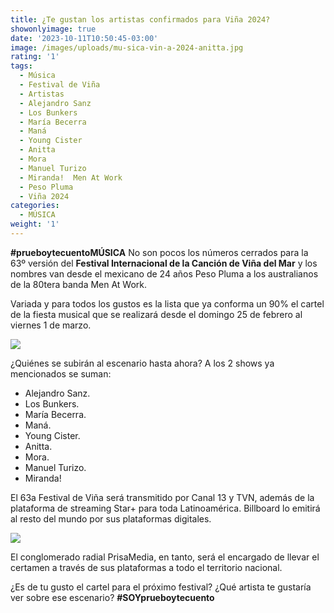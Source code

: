 ```yaml
---
title: ¿Te gustan los artistas confirmados para Viña 2024?
showonlyimage: true
date: '2023-10-11T10:50:45-03:00'
image: /images/uploads/mu-sica-vin-a-2024-anitta.jpg
rating: '1'
tags:
  - Música
  - Festival de Viña
  - Artistas
  - Alejandro Sanz
  - Los Bunkers
  - María Becerra
  - Maná
  - Young Cister
  - Anitta
  - Mora
  - Manuel Turizo
  - Miranda!  Men At Work
  - Peso Pluma
  - Viña 2024
categories:
  - MÚSICA
weight: '1'
---
```

**\#prueboytecuentoMÚSICA** No son pocos los números cerrados para la 63º versión del **Festival Internacional de la Canción de Viña del Mar** y los nombres van desde el mexicano de 24 años Peso Pluma a los australianos de la 80tera banda Men At Work.



Variada y para todos los gustos es la lista que ya conforma un 90% el cartel de la fiesta musical que se realizará desde el domingo 25 de febrero al viernes 1 de marzo.



![](/images/uploads/mu-sica-vin-a-2024-anitta.jpg)

¿Quiénes se subirán al escenario hasta ahora? A los 2 shows ya mencionados se suman:

* Alejandro Sanz.
* Los Bunkers.
* María Becerra.
* Maná.
* Young Cister.
* Anitta.
* Mora.
* Manuel Turizo.
* Miranda! 



El 63a Festival de Viña será transmitido por Canal 13 y TVN, además de la plataforma de streaming Star+ para toda Latinoamérica. Billboard lo emitirá al resto del mundo por sus plataformas digitales.



![](/images/uploads/mu-sica-vin-a-2024-men_at_work.jpeg)

El conglomerado radial PrisaMedia, en tanto, será el encargado de llevar el certamen a través de sus plataformas a todo el territorio nacional.



¿Es de tu gusto el cartel para el próximo festival? ¿Qué artista te gustaría ver sobre ese escenario? **\#SOYprueboytecuento**
